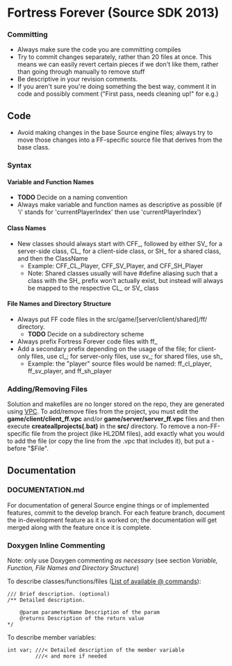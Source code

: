 # Fortress Forever (Source SDK 2013)

### Committing

* Always make sure the code you are committing compiles
* Try to commit changes separately, rather than 20 files at once. This means we can easily revert certain pieces if we don't like them, rather than going through manually to remove stuff
* Be descriptive in your revision comments.
* If you aren't sure you're doing something the best way, comment it in code and possibly comment ("First pass, needs cleaning up!" for e.g.)

## Code

* Avoid making changes in the base Source engine files; always try to move those changes into a FF-specific source file that derives from the base class.

### Syntax

#### Variable and Function Names

* __TODO__ Decide on a naming convention
* Always make variable and function names as descriptive as possible (if 'i' stands for 'currentPlayerIndex' then use 'currentPlayerIndex')

#### Class Names

* New classes should always start with CFF\_, followed by either SV\_ for a server-side class, CL\_ for a client-side class, or SH\_ for a shared class, and then the ClassName
	* Example: CFF\_CL\_Player, CFF\_SV\_Player, and CFF\_SH\_Player
	* Note: Shared classes usually will have #define aliasing such that a class with the SH_ prefix won't actually exist, but instead will always be mapped to the respective CL_ or SV_ class

#### File Names and Directory Structure

* Always put FF code files in the src/game/\[server/client/shared\]/ff/ directory.
    * __TODO__ Decide on a subdirectory scheme
* Always prefix Fortress Forever code files with ff_
* Add a secondary prefix depending on the usage of the file; for client-only files, use cl\_; for server-only files, use sv\_; for shared files, use sh\_
    * Example: the "player" source files would be named: ff\_cl\_player, ff\_sv\_player, and ff\_sh\_player

### Adding/Removing Files

Solution and makefiles are no longer stored on the repo, they are generated using [VPC](https://developer.valvesoftware.com/wiki/Valve_Project_Creator). To add/remove files from the project, you must edit the __game/client/client_ff.vpc__ and/or __game/server/server_ff.vpc__ files and then execute __createallprojects(.bat)__ in the __src/__ directory. To remove a non-FF-specific file from the project (like HL2DM files), add exactly what you would to add the file (or copy the line from the .vpc that includes it), but put a - before "$File".

## Documentation

### DOCUMENTATION.md

For documentation of general Source engine things or of implemented features, commit to the develop branch. For each feature branch, document the in-development feature as it is worked on; the documentation will get merged along with the feature once it is complete.

### Doxygen Inline Commenting

Note: only use Doxygen commenting *as necessary* (see section *Variable, Function, File Names and Directory Structure*)

To describe classes/functions/files ([List of available @ commands](http://www.stack.nl/~dimitri/doxygen/manual/commands.html#cmdreturns)):

    /// Brief description. (optional)
    /** Detailed description. 

        @param parameterName Description of the param
        @returns Description of the return value
    */

To describe member variables:

    int var; ///< Detailed description of the member variable
             ///< and more if needed
